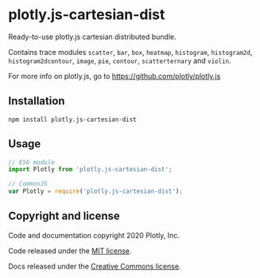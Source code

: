 # plotly.js-cartesian-dist

Ready-to-use plotly.js cartesian distributed bundle.

Contains trace modules `scatter`, `bar`, `box`, `heatmap`, `histogram`, `histogram2d`, `histogram2dcontour`, `image`, `pie`, `contour`, `scatterternary` and `violin`.

For more info on plotly.js, go to https://github.com/plotly/plotly.js

## Installation

```
npm install plotly.js-cartesian-dist
```
## Usage

```js
// ES6 module
import Plotly from 'plotly.js-cartesian-dist';

// CommonJS
var Plotly = require('plotly.js-cartesian-dist');
```

## Copyright and license

Code and documentation copyright 2020 Plotly, Inc.

Code released under the [MIT license](https://github.com/plotly/plotly.js/blob/master/LICENSE).

Docs released under the [Creative Commons license](https://github.com/plotly/documentation/blob/source/LICENSE).
